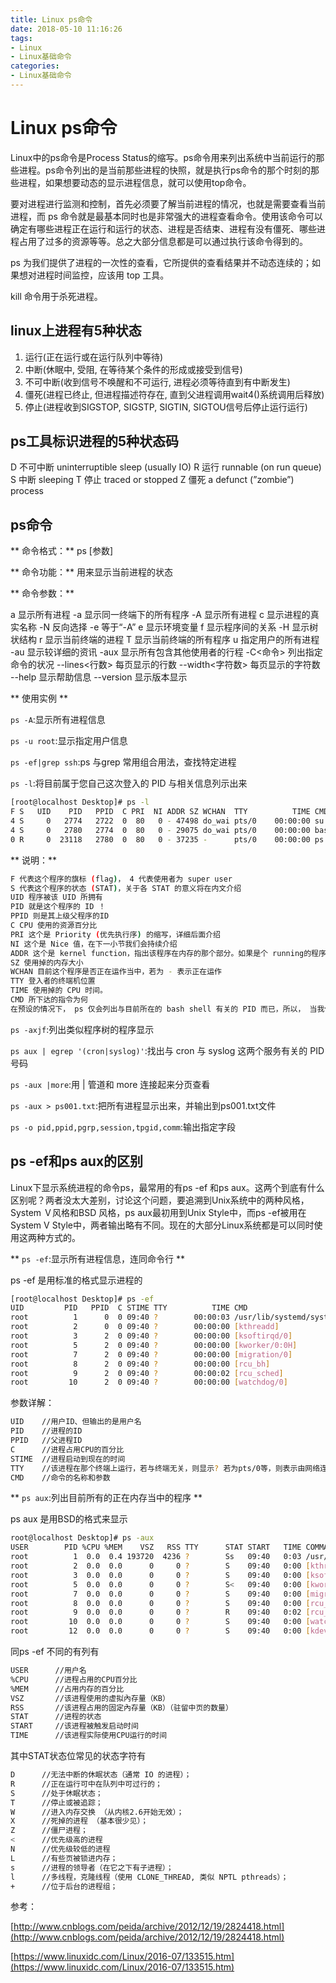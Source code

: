 ```yaml
---
title: Linux ps命令
date: 2018-05-10 11:16:26
tags:
- Linux
- Linux基础命令
categories:
- Linux基础命令
---
```

# Linux ps命令

Linux中的ps命令是Process Status的缩写。ps命令用来列出系统中当前运行的那些进程。ps命令列出的是当前那些进程的快照，就是执行ps命令的那个时刻的那些进程，如果想要动态的显示进程信息，就可以使用top命令。

要对进程进行监测和控制，首先必须要了解当前进程的情况，也就是需要查看当前进程，而 ps 命令就是最基本同时也是非常强大的进程查看命令。使用该命令可以确定有哪些进程正在运行和运行的状态、进程是否结束、进程有没有僵死、哪些进程占用了过多的资源等等。总之大部分信息都是可以通过执行该命令得到的。

ps 为我们提供了进程的一次性的查看，它所提供的查看结果并不动态连续的；如果想对进程时间监控，应该用 top 工具。

kill 命令用于杀死进程。

## linux上进程有5种状态

1. 运行(正在运行或在运行队列中等待)
2. 中断(休眠中, 受阻, 在等待某个条件的形成或接受到信号)
3. 不可中断(收到信号不唤醒和不可运行, 进程必须等待直到有中断发生)
4. 僵死(进程已终止, 但进程描述符存在, 直到父进程调用wait4()系统调用后释放)
5. 停止(进程收到SIGSTOP, SIGSTP, SIGTIN, SIGTOU信号后停止运行运行)

## ps工具标识进程的5种状态码

D 不可中断 uninterruptible sleep (usually IO)
R 运行 runnable (on run queue)
S 中断 sleeping
T 停止 traced or stopped
Z 僵死 a defunct (”zombie”) process

## ps命令

** 命令格式：**
ps [参数]

** 命令功能：**
用来显示当前进程的状态

** 命令参数：**

a  显示所有进程
-a 显示同一终端下的所有程序
-A 显示所有进程
c  显示进程的真实名称
-N 反向选择
-e 等于“-A”
e  显示环境变量
f  显示程序间的关系
-H 显示树状结构
r  显示当前终端的进程
T  显示当前终端的所有程序
u  指定用户的所有进程
-au 显示较详细的资讯
-aux 显示所有包含其他使用者的行程 
-C<命令> 列出指定命令的状况
--lines<行数> 每页显示的行数
--width<字符数> 每页显示的字符数
--help 显示帮助信息
--version 显示版本显示

** 使用实例 **

`ps -A`:显示所有进程信息

`ps -u root`:显示指定用户信息

`ps -ef|grep ssh`:ps 与grep 常用组合用法，查找特定进程

`ps -l`:将目前属于您自己这次登入的 PID 与相关信息列示出来

``` bash
[root@localhost Desktop]# ps -l
F S   UID    PID   PPID  C PRI  NI ADDR SZ WCHAN  TTY          TIME CMD
4 S     0   2774   2722  0  80   0 - 47498 do_wai pts/0    00:00:00 su
4 S     0   2780   2774  0  80   0 - 29075 do_wai pts/0    00:00:00 bash
0 R     0  23118   2780  0  80   0 - 37235 -      pts/0    00:00:00 ps
```

** 说明：**

``` bash
F 代表这个程序的旗标 (flag)， 4 代表使用者为 super user
S 代表这个程序的状态 (STAT)，关于各 STAT 的意义将在内文介绍
UID 程序被该 UID 所拥有
PID 就是这个程序的 ID ！
PPID 则是其上级父程序的ID
C CPU 使用的资源百分比
PRI 这个是 Priority (优先执行序) 的缩写，详细后面介绍
NI 这个是 Nice 值，在下一小节我们会持续介绍
ADDR 这个是 kernel function，指出该程序在内存的那个部分。如果是个 running的程序，一般就是 "-"
SZ 使用掉的内存大小
WCHAN 目前这个程序是否正在运作当中，若为 - 表示正在运作
TTY 登入者的终端机位置
TIME 使用掉的 CPU 时间。
CMD 所下达的指令为何
在预设的情况下， ps 仅会列出与目前所在的 bash shell 有关的 PID 而已，所以， 当我使用 ps -l 的时候，只有三个 PID。
```

`ps -axjf`:列出类似程序树的程序显示

`ps aux | egrep '(cron|syslog)'`:找出与 cron 与 syslog 这两个服务有关的 PID 号码

`ps -aux |more`:用 | 管道和 more 连接起来分页查看

`ps -aux > ps001.txt`:把所有进程显示出来，并输出到ps001.txt文件

`ps -o pid,ppid,pgrp,session,tpgid,comm`:输出指定字段

## ps -ef和ps aux的区别

Linux下显示系统进程的命令ps，最常用的有ps -ef 和ps aux。这两个到底有什么区别呢？两者没太大差别，讨论这个问题，要追溯到Unix系统中的两种风格，System Ｖ风格和BSD 风格，ps aux最初用到Unix Style中，而ps -ef被用在System V Style中，两者输出略有不同。现在的大部分Linux系统都是可以同时使用这两种方式的。

** `ps -ef`:显示所有进程信息，连同命令行 **

ps -ef 是用标准的格式显示进程的

```bash
[root@localhost Desktop]# ps -ef
UID         PID   PPID  C STIME TTY          TIME CMD
root          1      0  0 09:40 ?        00:00:03 /usr/lib/systemd/systemd --swi
root          2      0  0 09:40 ?        00:00:00 [kthreadd]
root          3      2  0 09:40 ?        00:00:00 [ksoftirqd/0]
root          5      2  0 09:40 ?        00:00:00 [kworker/0:0H]
root          7      2  0 09:40 ?        00:00:00 [migration/0]
root          8      2  0 09:40 ?        00:00:00 [rcu_bh]
root          9      2  0 09:40 ?        00:00:02 [rcu_sched]
root         10      2  0 09:40 ?        00:00:00 [watchdog/0]
```

参数详解：

``` bash
UID    //用户ID、但输出的是用户名
PID    //进程的ID
PPID   //父进程ID
C      //进程占用CPU的百分比
STIME  //进程启动到现在的时间
TTY    //该进程在那个终端上运行，若与终端无关，则显示? 若为pts/0等，则表示由网络连接主机进程。
CMD    //命令的名称和参数
```

** `ps aux`:列出目前所有的正在内存当中的程序 ** 

ps aux 是用BSD的格式来显示

``` bash
root@localhost Desktop]# ps -aux
USER        PID %CPU %MEM    VSZ   RSS TTY      STAT START   TIME COMMAND
root          1  0.0  0.4 193720  4236 ?        Ss   09:40   0:03 /usr/lib/syste
root          2  0.0  0.0      0     0 ?        S    09:40   0:00 [kthreadd]
root          3  0.0  0.0      0     0 ?        S    09:40   0:00 [ksoftirqd/0]
root          5  0.0  0.0      0     0 ?        S<   09:40   0:00 [kworker/0:0H]
root          7  0.0  0.0      0     0 ?        S    09:40   0:00 [migration/0]
root          8  0.0  0.0      0     0 ?        S    09:40   0:00 [rcu_bh]
root          9  0.0  0.0      0     0 ?        R    09:40   0:02 [rcu_sched]
root         10  0.0  0.0      0     0 ?        S    09:40   0:00 [watchdog/0]
root         12  0.0  0.0      0     0 ?        S    09:40   0:00 [kdevtmpfs]
```

同ps -ef 不同的有列有

``` bash
USER      //用户名
%CPU      //进程占用的CPU百分比
%MEM      //占用内存的百分比
VSZ       //该进程使用的虚拟內存量（KB）
RSS       //该进程占用的固定內存量（KB）（驻留中页的数量）
STAT      //进程的状态
START     //该进程被触发启动时间
TIME      //该进程实际使用CPU运行的时间
```

其中STAT状态位常见的状态字符有

``` bash
D      //无法中断的休眠状态（通常 IO 的进程）；
R      //正在运行可中在队列中可过行的；
S      //处于休眠状态；
T      //停止或被追踪；
W      //进入内存交换 （从内核2.6开始无效）；
X      //死掉的进程 （基本很少见）；
Z      //僵尸进程；
<      //优先级高的进程
N      //优先级较低的进程
L      //有些页被锁进内存；
s      //进程的领导者（在它之下有子进程）；
l      //多线程，克隆线程（使用 CLONE_THREAD, 类似 NPTL pthreads）；
+      //位于后台的进程组；
```

参考：

[http://www.cnblogs.com/peida/archive/2012/12/19/2824418.html](http://www.cnblogs.com/peida/archive/2012/12/19/2824418.html)

[https://www.linuxidc.com/Linux/2016-07/133515.htm](https://www.linuxidc.com/Linux/2016-07/133515.htm)